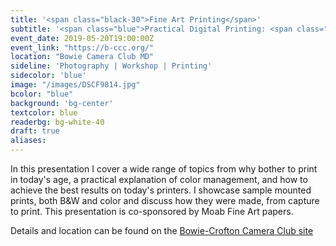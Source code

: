 ```yaml
---
title: '<span class="black-30">Fine Art Printing</span>'
subtitle: '<span class="blue">Practical Digital Printing: <span class="fw7">Crash Course</span></span>'
event_date: 2019-05-20T19:00:00Z
event_link: "https://b-ccc.org/"
location: "Bowie Camera Club MD"
sideline: 'Photography | Workshop | Printing'
sidecolor: 'blue'
image: "/images/DSCF9814.jpg"
bcolor: "blue"
background: 'bg-center'
textcolor: blue
readerbg: bg-white-40
draft: true
aliases:
---
```

In this presentation I cover a wide range of topics from why bother to print in today's age, a practical explanation of color management, and how to achieve the best results on today's  printers. I showcase sample mounted prints, both B&W and color and discuss how they were made, from capture to print. This presentation is co-sponsored by Moab Fine Art papers.

Details and location can be found on the [Bowie-Crofton Camera Club site](https://b-ccc.org/)
 
